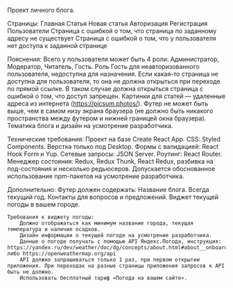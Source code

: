 Проект личного блога.

Страницы:
    Главная
    Статья
    Новая статья
    Авторизация
    Регистрация
    Пользователи
    Страница с ошибкой о том, что страница по заданному адресу не существует
    Страница с ошибкой о том, что у пользователя нет доступа к заданной странице


Пояснения:
    Всего у пользователя может быть 4 роли: Администратор, Модератор, Читатель, Гость.
    Роль Гость для неавторизованного пользователя, недоступна для назначения.
    Если какая-то страница не доступна для пользователя, то она не должна открыться при переходе по прямой ссылке. В таком случае должна открыться страница с ошибкой о том, что доступ запрещен.
    Картинки для статей — удаленные адреса из интернета (https://picsum.photos/).
    Футер не может быть выше, чем в самом низу экрана браузера (не должно быть никакого пространства между футером и нижней границей окна браузера).
    Тематика блога и дизайн на усмотрение разработчика.

Технические требования:
    Проект на базе Create React App.
    CSS: Styled Components.
    Верстка только под Desktop.
    Формы с валидацией: React Hook Form и Yup.
    Сетевые запросы: JSON Server.
    Роутинг: React Router.
    Менеджер состояния: Redux, Redux Thunk, React Redux, разбивка на под-состояния и несколько редьюсеров.
    Допускается обоснованное использование npm-пакетов на усмотрение разработчика.

Дополнительно:
    Футер должен содержать:
        Название блога.
        Всегда текущий год.
        Контакты для вопросов и предложений.
        Виджет текущей погоды в вашем городе.

    Требования к виджету погоды:
        Должно отображаться как минимум название города, текущая температура и наличие осадков.
        Дизайн информации о текущей погоде на усмотрение разработчика.
        Данные о погоде получать с помощью API Яндекс.Погода, инструкция: https://yandex.ru/dev/weather/doc/dg/concepts/about.html#about__onboarding либо https://openweathermap.org/api
        API должно запрашиваться только 1 раз, при первом открытии приложения. При переходах на разные страницы приложения запросов к API быть не должно.
        Использовать бесплатный тариф «Погода на вашем сайте».